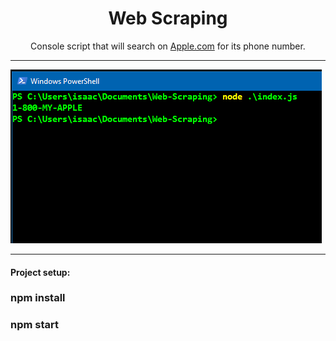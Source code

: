 <h1 align="center">Web Scraping</h1>

<p align="center">
  Console script that will search on <a href="https://www.apple.com/">Apple.com</a> for its phone number.
</p>

---
![](web-scraping.PNG)

---

#### Project setup:
### npm install
### npm start
